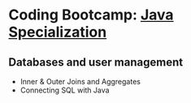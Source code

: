 # Coding Bootcamp: [Java Specialization](https://codeandwork.github.io/courses/java-p.html)

## Databases and user management

- Inner & Outer Joins and Aggregates
- Connecting SQL with Java